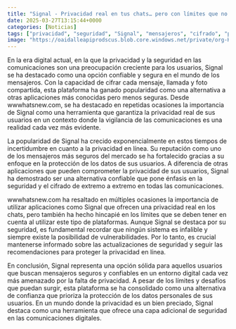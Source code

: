 ```yaml
---
title: "Signal - Privacidad real en tus chats… pero con límites que no debes ignorar"
date: 2025-03-27T13:15:44+0000
categories: [Noticias]
tags: ["privacidad", "seguridad", "Signal", "mensajeros", "cifrado", "protección", "datos."]
image: "https://oaidalleapiprodscus.blob.core.windows.net/private/org-HKmKxpuNw3Y88lm4EBrIPq0n/user-ZwiCXOggLL8ZNNKE2g7rXFmV/img-B88oAsXaBYGByug5BNQQLlkH.png?st=2025-03-27T12%3A15%3A44Z&se=2025-03-27T14%3A15%3A44Z&sp=r&sv=2024-08-04&sr=b&rscd=inline&rsct=image/png&skoid=d505667d-d6c1-4a0a-bac7-5c84a87759f8&sktid=a48cca56-e6da-484e-a814-9c849652bcb3&skt=2025-03-27T05%3A03%3A29Z&ske=2025-03-28T05%3A03%3A29Z&sks=b&skv=2024-08-04&sig=m8jrF2029uyU39tGzWQE5%2BYLC3OIX8wSTVXAYwwDhV8%3D"
---
```


En la era digital actual, en la que la privacidad y la seguridad en las comunicaciones son una preocupación creciente para los usuarios, Signal se ha destacado como una opción confiable y segura en el mundo de los mensajeros. Con la capacidad de cifrar cada mensaje, llamada y foto compartida, esta plataforma ha ganado popularidad como una alternativa a otras aplicaciones más conocidas pero menos seguras. Desde wwwhatsnew.com, se ha destacado en repetidas ocasiones la importancia de Signal como una herramienta que garantiza la privacidad real de sus usuarios en un contexto donde la vigilancia de las comunicaciones es una realidad cada vez más evidente.

La popularidad de Signal ha crecido exponencialmente en estos tiempos de incertidumbre en cuanto a la privacidad en línea. Su reputación como uno de los mensajeros más seguros del mercado se ha fortalecido gracias a su enfoque en la protección de los datos de sus usuarios. A diferencia de otras aplicaciones que pueden comprometer la privacidad de sus usuarios, Signal ha demostrado ser una alternativa confiable que pone énfasis en la seguridad y el cifrado de extremo a extremo en todas las comunicaciones.

wwwhatsnew.com ha resaltado en múltiples ocasiones la importancia de utilizar aplicaciones como Signal que ofrecen una privacidad real en los chats, pero también ha hecho hincapié en los límites que se deben tener en cuenta al utilizar este tipo de plataformas. Aunque Signal se destaca por su seguridad, es fundamental recordar que ningún sistema es infalible y siempre existe la posibilidad de vulnerabilidades. Por lo tanto, es crucial mantenerse informado sobre las actualizaciones de seguridad y seguir las recomendaciones para proteger la privacidad en línea.

En conclusión, Signal representa una opción sólida para aquellos usuarios que buscan mensajeros seguros y confiables en un entorno digital cada vez más amenazado por la falta de privacidad. A pesar de los límites y desafíos que puedan surgir, esta plataforma se ha consolidado como una alternativa de confianza que prioriza la protección de los datos personales de sus usuarios. En un mundo donde la privacidad es un bien preciado, Signal destaca como una herramienta que ofrece una capa adicional de seguridad en las comunicaciones digitales.
    